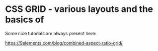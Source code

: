 # CSS GRID - various layouts and the basics of

Some nice tutorials are always present here:

https://9elements.com/blog/combined-aspect-ratio-grid/


